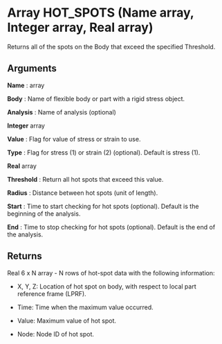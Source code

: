 # Array HOT_SPOTS (Name array, Integer array, Real array)

Returns all of the spots on the Body that exceed the specified Threshold. 

## Arguments

**Name**
: array 

**Body**
: Name of flexible body or part with a rigid stress object.

**Analysis**
: Name of analysis (optional)

**Integer**
 array 

**Value**
: Flag for value of stress or strain to use.

**Type**
: Flag for stress (1) or strain (2) (optional). Default is stress (1).

**Real**
 array 

**Threshold**
: Return all hot spots that exceed this value.

**Radius**
: Distance between hot spots (unit of length).

**Start**
: Time to start checking for hot spots (optional). Default is the beginning of the analysis.

**End**
: Time to stop checking for hot spots (optional). Default is the end of the analysis.

## Returns

Real 6 x N array - N rows of hot-spot data with the following information: 

* X, Y, Z: Location of hot spot on body, with respect to local part reference frame (LPRF).

* Time: Time when the maximum value occurred.

* Value: Maximum value of hot spot.

* Node: Node ID of hot spot.
